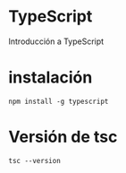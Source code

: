 # TypeScript
Introducción a TypeScript

# instalación
``npm install -g typescript``

# Versión de tsc
``tsc --version``